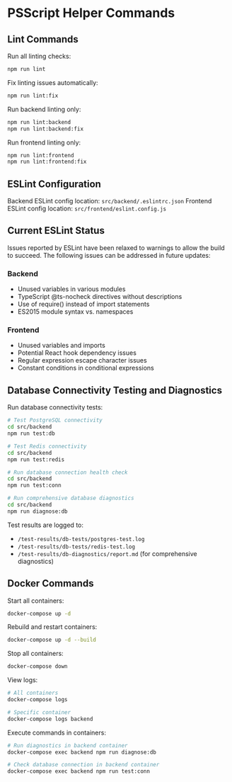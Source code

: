 # PSScript Helper Commands

## Lint Commands

Run all linting checks:
```bash
npm run lint
```

Fix linting issues automatically:
```bash
npm run lint:fix
```

Run backend linting only:
```bash
npm run lint:backend
npm run lint:backend:fix
```

Run frontend linting only:
```bash
npm run lint:frontend
npm run lint:frontend:fix
```

## ESLint Configuration

Backend ESLint config location: `src/backend/.eslintrc.json`
Frontend ESLint config location: `src/frontend/eslint.config.js`

## Current ESLint Status

Issues reported by ESLint have been relaxed to warnings to allow the build to succeed. The following issues can be addressed in future updates:

### Backend
- Unused variables in various modules
- TypeScript @ts-nocheck directives without descriptions
- Use of require() instead of import statements
- ES2015 module syntax vs. namespaces

### Frontend 
- Unused variables and imports
- Potential React hook dependency issues
- Regular expression escape character issues
- Constant conditions in conditional expressions

## Database Connectivity Testing and Diagnostics

Run database connectivity tests:

```bash
# Test PostgreSQL connectivity
cd src/backend
npm run test:db

# Test Redis connectivity
cd src/backend
npm run test:redis

# Run database connection health check
cd src/backend
npm run test:conn

# Run comprehensive database diagnostics
cd src/backend
npm run diagnose:db
```

Test results are logged to:
- `/test-results/db-tests/postgres-test.log`
- `/test-results/db-tests/redis-test.log`
- `/test-results/db-diagnostics/report.md` (for comprehensive diagnostics)

## Docker Commands

Start all containers:
```bash
docker-compose up -d
```

Rebuild and restart containers:
```bash
docker-compose up -d --build
```

Stop all containers:
```bash
docker-compose down
```

View logs:
```bash
# All containers
docker-compose logs

# Specific container
docker-compose logs backend
```

Execute commands in containers:
```bash
# Run diagnostics in backend container
docker-compose exec backend npm run diagnose:db

# Check database connection in backend container
docker-compose exec backend npm run test:conn
```